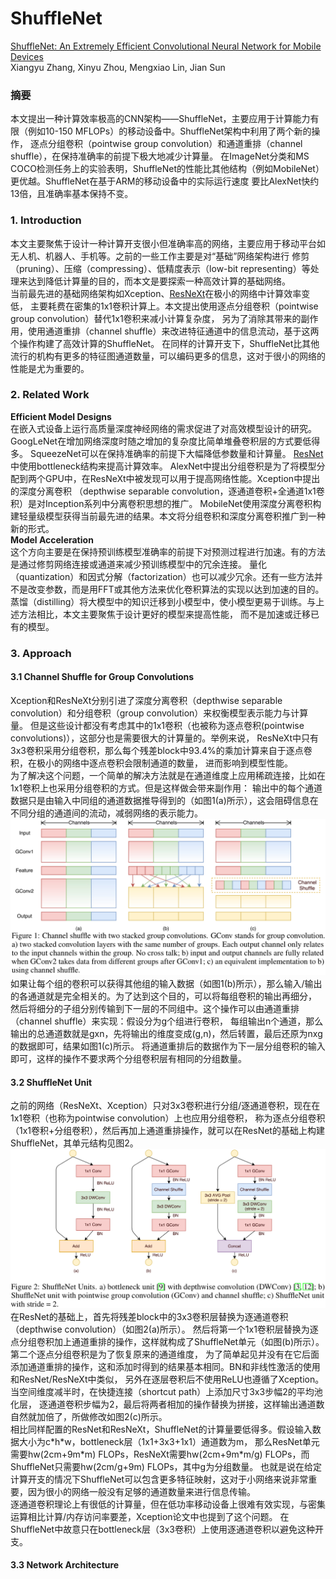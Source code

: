 # ShuffleNet
[ShuffleNet: An Extremely Efficient Convolutional Neural Network for Mobile Devices](https://arxiv.org/abs/1707.01083) <br>
Xiangyu Zhang, Xinyu Zhou, Mengxiao Lin, Jian Sun <br>

### 摘要
本文提出一种计算效率极高的CNN架构——ShuffleNet，主要应用于计算能力有限（例如10-150 MFLOPs）的移动设备中。ShuffleNet架构中利用了两个新的操作，
逐点分组卷积（pointwise group convolution）和通道重排（channel shuffle），在保持准确率的前提下极大地减少计算量。
在ImageNet分类和MS COCO检测任务上的实验表明，ShuffleNet的性能比其他结构（例如MobileNet）更优越。ShuffleNet在基于ARM的移动设备中的实际运行速度
要比AlexNet快约13倍，且准确率基本保持不变。 <br>

### 1. Introduction
本文主要聚焦于设计一种计算开支很小但准确率高的网络，主要应用于移动平台如无人机、机器人、手机等。之前的一些工作主要是对“基础”网络架构进行
修剪（pruning）、压缩（compressing）、低精度表示（low-bit representing）等处理来达到降低计算量的目的，而本文是要探索一种高效计算的基础网络。 <br>
当前最先进的基础网络架构如Xception、[ResNeXt](https://github.com/binLearning/caffe_toolkit/tree/master/ResNeXt)在极小的网络中计算效率变低，
主要耗费在密集的1x1卷积计算上。本文提出使用逐点分组卷积（pointwise group convolution）替代1x1卷积来减小计算复杂度，
另为了消除其带来的副作用，使用通道重排（channel shuffle）来改进特征通道中的信息流动，基于这两个操作构建了高效计算的ShuffleNet。
在同样的计算开支下，ShuffleNet比其他流行的机构有更多的特征图通道数量，可以编码更多的信息，这对于很小的网络的性能是尤为重要的。 <br>

### 2. Related Work
**Efficient Model Designs** <br>
在嵌入式设备上运行高质量深度神经网络的需求促进了对高效模型设计的研究。GoogLeNet在增加网络深度时随之增加的复杂度比简单堆叠卷积层的方式要低得多。
SqueezeNet可以在保持准确率的前提下大幅降低参数量和计算量。
[ResNet](https://github.com/binLearning/caffe_toolkit/tree/master/ResNet)中使用bottleneck结构来提高计算效率。
AlexNet中提出分组卷积是为了将模型分配到两个GPU中，在ResNeXt中被发现可以用于提高网络性能。Xception中提出的深度分离卷积
（depthwise separable convolution，逐通道卷积+全通道1x1卷积）是对Inception系列中分离卷积思想的推广。
MobileNet使用深度分离卷积构建轻量级模型获得当前最先进的结果。本文将分组卷积和深度分离卷积推广到一种新的形式。 <br>
**Model Acceleration** <br>
这个方向主要是在保持预训练模型准确率的前提下对预测过程进行加速。有的方法是通过修剪网络连接或通道来减少预训练模型中的冗余连接。
量化（quantization）和因式分解（factorization）也可以减少冗余。还有一些方法并不是改变参数，而是用FFT或其他方法来优化卷积算法的实现以达到加速的目的。
蒸馏（distilling）将大模型中的知识迁移到小模型中，使小模型更易于训练。与上述方法相比，本文主要聚焦于设计更好的模型来提高性能，
而不是加速或迁移已有的模型。 <br>

### 3. Approach
#### 3.1 Channel Shuffle for Group Convolutions
Xception和ResNeXt分别引进了深度分离卷积（depthwise separable convolution）和分组卷积（group convolution）来权衡模型表示能力与计算量。
但是这些设计都没有考虑其中的1x1卷积（也被称为逐点卷积(pointwise convolutions)），这部分也是需要很大的计算量的。举例来说，
ResNeXt中只有3x3卷积采用分组卷积，那么每个残差block中93.4%的乘加计算来自于逐点卷积，在极小的网络中逐点卷积会限制通道的数量，
进而影响到模型性能。 <br>
为了解决这个问题，一个简单的解决方法就是在通道维度上应用稀疏连接，比如在1x1卷积上也采用分组卷积的方式。但是这样做会带来副作用：
输出中的每个通道数据只是由输入中同组的通道数据推导得到的（如图1(a)所示），这会阻碍信息在不同分组的通道间的流动，减弱网络的表示能力。 <br>
![](./data/figure_1.png) <br>
如果让每个组的卷积可以获得其他组的输入数据（如图1(b)所示），那么输入/输出的各通道就是完全相关的。为了达到这个目的，可以将每组卷积的输出再细分，
然后将细分的子组分别传输到下一层的不同组中。这个操作可以由通道重排（channel shuffle）来实现：假设分为g个组进行卷积，
每组输出n个通道，那么输出的总通道数就是gxn，先将输出的维度变成(g,n)，然后转置，最后还原为nxg的数据即可，结果如图1(c)所示。
将通道重排后的数据作为下一层分组卷积的输入即可，这样的操作不要求两个分组卷积层有相同的分组数量。 <br>
#### 3.2 ShuffleNet Unit
之前的网络（ResNeXt、Xception）只对3x3卷积进行分组/逐通道卷积，现在在1x1卷积（也称为pointwise convolution）上也应用分组卷积，
称为逐点分组卷积（1x1卷积+分组卷积），然后再加上通道重排操作，就可以在ResNet的基础上构建ShuffleNet，其单元结构见图2。 <br>
![](./data/figure_2.png) <br>
在ResNet的基础上，首先将残差block中的3x3卷积层替换为逐通道卷积（depthwise convolution）（如图2(a)所示）。
然后将第一个1x1卷积层替换为逐点分组卷积加上通道重排的操作，这样就构成了ShuffleNet单元（如图(b)所示）。第二个逐点分组卷积是为了恢复原来的通道维度，
为了简单起见并没有在它后面添加通道重排的操作，这和添加时得到的结果基本相同。BN和非线性激活的使用和ResNet/ResNeXt中类似，
另外在逐层卷积后不使用ReLU也遵循了Xception。当空间维度减半时，在快捷连接（shortcut path）上添加尺寸3x3步幅2的平均池化层，
逐通道卷积步幅为2，最后将两者相加的操作替换为拼接，这样输出通道数自然就加倍了，所做修改如图2(c)所示。 <br>
相比同样配置的ResNet和ResNeXt，ShuffleNet的计算量要低得多。假设输入数据大小为c\*h\*w，bottleneck层（1x1+3x3+1x1）通道数为m，
那么ResNet单元需要hw(2cm+9m\*m) FLOPs，ResNeXt需要hw(2cm+9m\*m/g) FLOPs，而ShuffleNet只需要hw(2cm/g+9m) FLOPs，其中g为分组数量。
也就是说在给定计算开支的情况下ShuffleNet可以包含更多特征映射，这对于小网络来说非常重要，因为很小的网络一般没有足够的通道数量来进行信息传输。 <br>
逐通道卷积理论上有很低的计算量，但在低功率移动设备上很难有效实现，与密集运算相比计算/内存访问率要差，Xception论文中也提到了这个问题。
在ShuffleNet中故意只在bottleneck层（3x3卷积）上使用逐通道卷积以避免这种开支。 <br>
#### 3.3 Network Architecture































